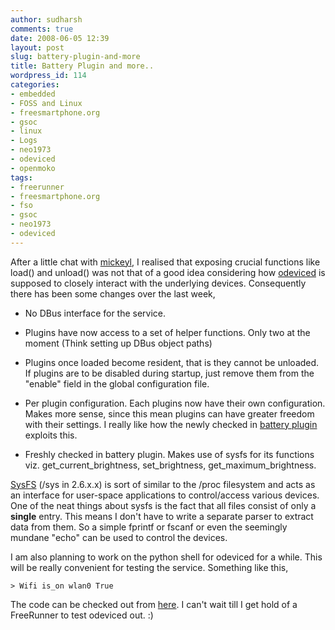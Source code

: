 ```yaml
---
author: sudharsh
comments: true
date: 2008-06-05 12:39
layout: post
slug: battery-plugin-and-more
title: Battery Plugin and more..
wordpress_id: 114
categories:
- embedded
- FOSS and Linux
- freesmartphone.org
- gsoc
- linux
- Logs
- neo1973
- odeviced
- openmoko
tags:
- freerunner
- freesmartphone.org
- fso
- gsoc
- neo1973
- odeviced
---
```


After a little chat with [mickeyl](http://www.vanille-media.de/site/index.php/blog/), I realised that exposing crucial functions like load() and unload() was not that of a good idea considering how [odeviced](http://git.freesmartphone.org/?p=openmoko-gsoc2008.git;a=summary) is supposed to closely interact with the underlying devices. Consequently there has been some changes over the last week,



	
  * No DBus interface for the service.

	
  * Plugins have now access to a set of helper functions. Only two at the moment (Think setting up DBus object paths)

	
  * Plugins once loaded become resident, that is they cannot be unloaded. If plugins are to be disabled during startup, just remove them from the "enable" field in the global configuration file.

	
  * Per plugin configuration. Each plugins now have their own configuration. Makes more sense, since this mean plugins can have greater freedom with their settings. I really like how the newly checked in [battery plugin](http://git.freesmartphone.org/?p=openmoko-gsoc2008.git;a=tree;f=odeviced/plugins/backlight;h=cf890037a9a39f4a801ea9e5984c40af8440fa03;hb=e21a88cf6a35d9ef43a3d0836be26bdae733d670) exploits this.

	
  * Freshly checked in battery plugin. Makes use of sysfs for its functions viz. get_current_brightness, set_brightness, get_maximum_brightness.


[SysFS](http://en.wikipedia.org/wiki/Sysfs) (/sys in 2.6.x.x) is sort of similar to the /proc filesystem and acts as an interface for user-space applications to control/access various devices. One of the neat things about sysfs is the fact that all files consist of only a **single** entry. This means I don't have to write a separate parser to extract data from them. So a simple fprintf or fscanf or even the seemingly mundane "echo" can be used to control the devices.

I am also planning to work on the python shell for odeviced for a while. This will be really convenient for testing the service. Something like this,

`> Wifi is_on wlan0
True
`

The code can be checked out from [here](http://git.freesmartphone.org/?p=openmoko-gsoc2008.git;a=summary). I can't wait till I get hold of a FreeRunner to test odeviced out. :)

